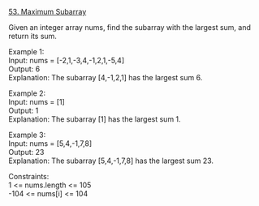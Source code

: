 [53. Maximum Subarray](https://leetcode.com/problems/maximum-subarray/)



Given an integer array nums, find the subarray with the largest sum, and return its sum.         

Example 1:         
Input: nums = [-2,1,-3,4,-1,2,1,-5,4]         
Output: 6          
Explanation: The subarray [4,-1,2,1] has the largest sum 6.         

Example 2:       
Input: nums = [1]        
Output: 1        
Explanation: The subarray [1] has the largest sum 1.       

Example 3:        
Input: nums = [5,4,-1,7,8]       
Output: 23            
Explanation: The subarray [5,4,-1,7,8] has the largest sum 23.        
 
Constraints:          
1 <= nums.length <= 105         
-104 <= nums[i] <= 104      
